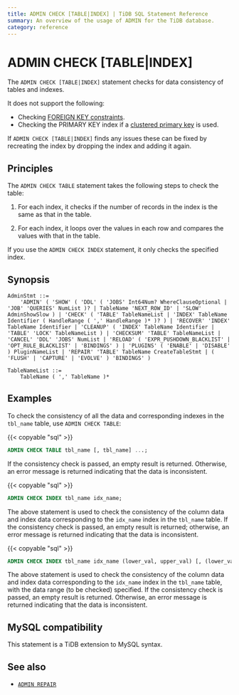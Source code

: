 ```yaml
---
title: ADMIN CHECK [TABLE|INDEX] | TiDB SQL Statement Reference
summary: An overview of the usage of ADMIN for the TiDB database.
category: reference
---
```


# ADMIN CHECK [TABLE|INDEX]

The `ADMIN CHECK [TABLE|INDEX]` statement checks for data consistency of tables and indexes.

It does not support the following:

- Checking [FOREIGN KEY constraints](/foreign-key.md).
- Checking the PRIMARY KEY index if a [clustered primary key](/clustered-indexes.md) is used.

If `ADMIN CHECK [TABLE|INDEX]` finds any issues these can be fixed by recreating the index by dropping the index and adding it again. 

## Principles

The `ADMIN CHECK TABLE` statement takes the following steps to check the table:

1. For each index, it checks if the number of records in the index is the same as that in the table.

2. For each index, it loops over the values in each row and compares the values with that in the table.

If you use the `ADMIN CHECK INDEX` statement, it only checks the specified index.

## Synopsis

```ebnf+diagram
AdminStmt ::=
    'ADMIN' ( 'SHOW' ( 'DDL' ( 'JOBS' Int64Num? WhereClauseOptional | 'JOB' 'QUERIES' NumList )? | TableName 'NEXT_ROW_ID' | 'SLOW' AdminShowSlow ) | 'CHECK' ( 'TABLE' TableNameList | 'INDEX' TableName Identifier ( HandleRange ( ',' HandleRange )* )? ) | 'RECOVER' 'INDEX' TableName Identifier | 'CLEANUP' ( 'INDEX' TableName Identifier | 'TABLE' 'LOCK' TableNameList ) | 'CHECKSUM' 'TABLE' TableNameList | 'CANCEL' 'DDL' 'JOBS' NumList | 'RELOAD' ( 'EXPR_PUSHDOWN_BLACKLIST' | 'OPT_RULE_BLACKLIST' | 'BINDINGS' ) | 'PLUGINS' ( 'ENABLE' | 'DISABLE' ) PluginNameList | 'REPAIR' 'TABLE' TableName CreateTableStmt | ( 'FLUSH' | 'CAPTURE' | 'EVOLVE' ) 'BINDINGS' )

TableNameList ::=
    TableName ( ',' TableName )*
```

## Examples

To check the consistency of all the data and corresponding indexes in the `tbl_name` table, use `ADMIN CHECK TABLE`:

{{< copyable "sql" >}}

```sql
ADMIN CHECK TABLE tbl_name [, tbl_name] ...;
```

If the consistency check is passed, an empty result is returned. Otherwise, an error message is returned indicating that the data is inconsistent.

{{< copyable "sql" >}}

```sql
ADMIN CHECK INDEX tbl_name idx_name;
```

The above statement is used to check the consistency of the column data and index data corresponding to the `idx_name` index in the `tbl_name` table. If the consistency check is passed, an empty result is returned; otherwise, an error message is returned indicating that the data is inconsistent.

{{< copyable "sql" >}}

```sql
ADMIN CHECK INDEX tbl_name idx_name (lower_val, upper_val) [, (lower_val, upper_val)] ...;
```

The above statement is used to check the consistency of the column data and index data corresponding to the `idx_name` index in the `tbl_name` table, with the data range (to be checked) specified. If the consistency check is passed, an empty result is returned. Otherwise, an error message is returned indicating that the data is inconsistent.

## MySQL compatibility

This statement is a TiDB extension to MySQL syntax.

## See also

* [`ADMIN REPAIR`](/sql-statements/sql-statement-admin.md#admin-repair-statement)